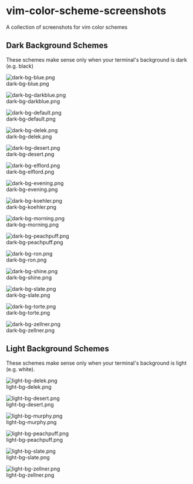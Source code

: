 # vim-color-scheme-screenshots
A collection of screenshots for vim color schemes

## Dark Background Schemes

These schemes make sense only when your terminal's background is dark (e.g. black)

![dark-bg-blue.png](https://github.com/htv2012/vim-color-scheme-screenshots/blob/master/dark-bg-blue.png)  
dark-bg-blue.png

![dark-bg-darkblue.png](https://github.com/htv2012/vim-color-scheme-screenshots/blob/master/dark-bg-darkblue.png)  
dark-bg-darkblue.png

![dark-bg-default.png](https://github.com/htv2012/vim-color-scheme-screenshots/blob/master/dark-bg-default.png)  
dark-bg-default.png

![dark-bg-delek.png](https://github.com/htv2012/vim-color-scheme-screenshots/blob/master/dark-bg-delek.png)  
dark-bg-delek.png

![dark-bg-desert.png](https://github.com/htv2012/vim-color-scheme-screenshots/blob/master/dark-bg-desert.png)  
dark-bg-desert.png

![dark-bg-elflord.png](https://github.com/htv2012/vim-color-scheme-screenshots/blob/master/dark-bg-elflord.png)  
dark-bg-elflord.png

![dark-bg-evening.png](https://github.com/htv2012/vim-color-scheme-screenshots/blob/master/dark-bg-evening.png)  
dark-bg-evening.png

![dark-bg-koehler.png](https://github.com/htv2012/vim-color-scheme-screenshots/blob/master/dark-bg-koehler.png)  
dark-bg-koehler.png

![dark-bg-morning.png](https://github.com/htv2012/vim-color-scheme-screenshots/blob/master/dark-bg-morning.png)  
dark-bg-morning.png

![dark-bg-peachpuff.png](https://github.com/htv2012/vim-color-scheme-screenshots/blob/master/dark-bg-peachpuff.png)  
dark-bg-peachpuff.png

![dark-bg-ron.png](https://github.com/htv2012/vim-color-scheme-screenshots/blob/master/dark-bg-ron.png)  
dark-bg-ron.png

![dark-bg-shine.png](https://github.com/htv2012/vim-color-scheme-screenshots/blob/master/dark-bg-shine.png)  
dark-bg-shine.png

![dark-bg-slate.png](https://github.com/htv2012/vim-color-scheme-screenshots/blob/master/dark-bg-slate.png)  
dark-bg-slate.png

![dark-bg-torte.png](https://github.com/htv2012/vim-color-scheme-screenshots/blob/master/dark-bg-torte.png)  
dark-bg-torte.png

![dark-bg-zellner.png](https://github.com/htv2012/vim-color-scheme-screenshots/blob/master/dark-bg-zellner.png)  
dark-bg-zellner.png

## Light Background Schemes

These schemes make sense only when your terminal's background is light (e.g. white).

![light-bg-delek.png](https://github.com/htv2012/vim-color-scheme-screenshots/blob/master/light-bg-delek.png)  
light-bg-delek.png

![light-bg-desert.png](https://github.com/htv2012/vim-color-scheme-screenshots/blob/master/light-bg-desert.png)  
light-bg-desert.png

![light-bg-murphy.png](https://github.com/htv2012/vim-color-scheme-screenshots/blob/master/light-bg-murphy.png)  
light-bg-murphy.png

![light-bg-peachpuff.png](https://github.com/htv2012/vim-color-scheme-screenshots/blob/master/light-bg-peachpuff.png)  
light-bg-peachpuff.png

![light-bg-slate.png](https://github.com/htv2012/vim-color-scheme-screenshots/blob/master/light-bg-slate.png)  
light-bg-slate.png

![light-bg-zellner.png](https://github.com/htv2012/vim-color-scheme-screenshots/blob/master/light-bg-zellner.png)  
light-bg-zellner.png
